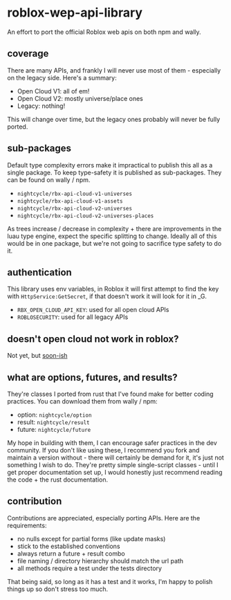 # roblox-wep-api-library

An effort to port the official Roblox web apis on both npm and wally.

## coverage

There are many APIs, and frankly I will never use most of them - especially on the legacy side. Here's a summary:

- Open Cloud V1: all of em!
- Open Cloud V2: mostly universe/place ones
- Legacy: nothing!

This will change over time, but the legacy ones probably will never be fully ported.

## sub-packages

Default type complexity errors make it impractical to publish this all as a single package. To keep type-safety it is published as sub-packages. They can be found on wally / npm.

- `nightcycle/rbx-api-cloud-v1-universes`
- `nightcycle/rbx-api-cloud-v1-assets`
- `nightcycle/rbx-api-cloud-v2-universes`
- `nightcycle/rbx-api-cloud-v2-universes-places`

As trees increase / decrease in complexity + there are improvements in the luau type engine, expect the specific splitting to change. Ideally all of this would be in one package, but we're not going to sacrifice type safety to do it.

## authentication

This library uses env variables, in Roblox it will first attempt to find the key with `HttpService:GetSecret`, if that doesn't work it will look for it in _G.

- `RBX_OPEN_CLOUD_API_KEY`: used for all open cloud APIs
- `ROBLOSECURITY`: used for all legacy APIs

## doesn't open cloud not work in roblox?

Not yet, but [soon-ish](https://devforum.roblox.com/t/use-open-cloud-via-httpservice-without-proxies-alpha-launch/3587807)

## what are options, futures, and results?

They're classes I ported from rust that I've found make for better coding practices. You can download them from wally / npm:

- option: `nightcycle/option`
- result: `nightcycle/result`
- future: `nightcycle/future`

My hope in building with them, I can encourage safer practices in the dev community. If you don't like using these, I recommend you fork and maintain a version without - there will certainly be demand for it, it's just not something I wish to do. They're pretty simple single-script classes - until I get proper documentation set up, I would honestly just recommend reading the code + the rust documentation.

## contribution

Contributions are appreciated, especially porting APIs. Here are the requirements:

- no nulls except for partial forms (like update masks)
- stick to the established conventions
- always return a future + result combo
- file naming / directory hierarchy should match the url path
- all methods require a test under the tests directory

That being said, so long as it has a test and it works, I'm happy to polish things up so don't stress too much.